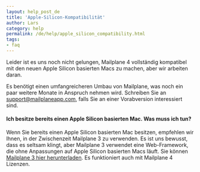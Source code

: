 ```yaml
---
layout: help_post_de
title: 'Apple-Silicon-Kompatibilität'
author: Lars
category: help
permalink: /de/help/apple_silicon_compatibility.html
tags:
- faq
---
```


Leider ist es uns noch nicht gelungen, Mailplane 4 vollständig kompatibel mit den neuen Apple Silicon basierten Macs zu machen, aber wir arbeiten daran.

Es benötigt einen umfangreicheren Umbau von Mailplane, was noch ein paar weitere Monate in Anspruch nehmen wird.
Schreiben Sie an [support@mailplaneapp.com](mailto:support@mailplaneapp.com), falls Sie an einer Vorabversion interessiert sind.

#### Ich besitze bereits einen Apple Silicon basierten Mac. Was muss ich tun?

Wenn Sie bereits einen Apple Silicon basierten Mac besitzen, empfehlen wir Ihnen, in der Zwischenzeit Mailplane 3 zu verwenden.
Es ist uns bewusst, dass es seltsam klingt, aber Mailplane 3 verwendet eine Web-Framework, die ohne Anpassungen auf Apple Silicon basierten Macs läuft.
Sie können [Mailplane 3 hier herunterladen](https://update.mailplaneapp.com/mailplane_3.php). Es funktioniert auch mit Mailplane 4 Lizenzen.
